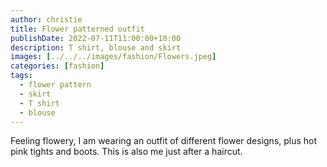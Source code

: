 ```yaml
---
author: christie
title: Flower patterned outfit
publishDate: 2022-07-11T11:00:00+10:00
description: T shirt, blouse and skirt
images: [../../../images/fashion/Flowers.jpeg]
categories: [fashion]
tags:
  - flower pattern
  - skirt
  - T shirt
  - blouse
---
```


Feeling flowery, I am wearing an outfit of different flower designs, plus hot
pink tights and boots. This is also me just after a haircut.
